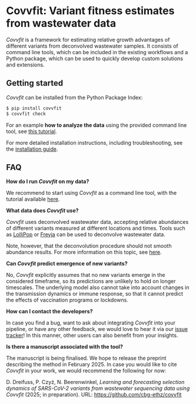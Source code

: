 # Covvfit: Variant fitness estimates from wastewater data

*Covvfit* is a framework for estimating relative growth advantages of different variants from deconvolved wastewater samples.
It consists of command line tools, which can be included in the existing workflows and a Python package, which can be used to quickly develop custom solutions and extensions.

## Getting started

*Covvfit* can be installed from the Python Package Index:

```bash
$ pip install covvfit
$ covvfit check
```

For an example **how to analyze the data** using the provided command line tool, see [this tutorial](./cli.md).

For more detailed installation instructions, including troubleshooting, see the [installation guide](./installation.md).


## FAQ

**How do I run *Covvfit* on my data?**

We recommend to start using *Covvfit* as a command line tool, with the tutorial available [here](cli.md). 

**What data does *Covvfit* use?**

*Covvfit* uses deconvolved wastewater data, accepting relative abundances of different variants measured at different locations and times.
Tools such as [LolliPop](https://github.com/cbg-ethz/LolliPop) or [Freyja](https://github.com/andersen-lab/Freyja/) can be used to deconvolve wastewater data. 

Note, however, that the deconvolution procedure should not smooth abundance results. For more information on this topic, see [here](running_deconv/lollipop.md).

**Can *Covvfit* predict emergence of new variants?**

No, *Covvfit* explicitly assumes that no new variants emerge in the considered timeframe, so its predictions are unlikely to hold on longer timescales.
The underlying model also cannot take into account changes in the transmission dynamics or immune response, so that it cannot predict the effects of vaccination programs or lockdowns.

**How can I contact the developers?**

In case you find a bug, want to ask about integrating *Covvfit* into your pipeline, or have any other feedback, we would love to hear it via our [issue tracker](https://github.com/cbg-ethz/covvfit/issues)!
In this manner, other users can also benefit from your insights.

**Is there a manuscript associated with the tool?**

The manuscript is being finalised. We hope to release the preprint describing the method in February 2025.
In case you would like to cite *Covvfit* in your work, we would recommend the following for now:

D. Dreifuss, P. Czyż, N. Beerenwinkel, *Learning and forecasting selection dynamics of SARS-CoV-2 variants from wastewater sequencing data using Covvfit* (2025; in preparation). URL: https://github.com/cbg-ethz/covvfit
